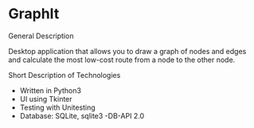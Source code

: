 # GraphIt

General Description

Desktop application that allows you to draw a graph of nodes and edges and calculate the most low-cost route from a node to the other node.


Short Description of Technologies
  * Written in Python3 
  * UI using Tkinter
  * Testing with Unitesting
  * Database: SQLite, sqlite3 -DB-API 2.0
